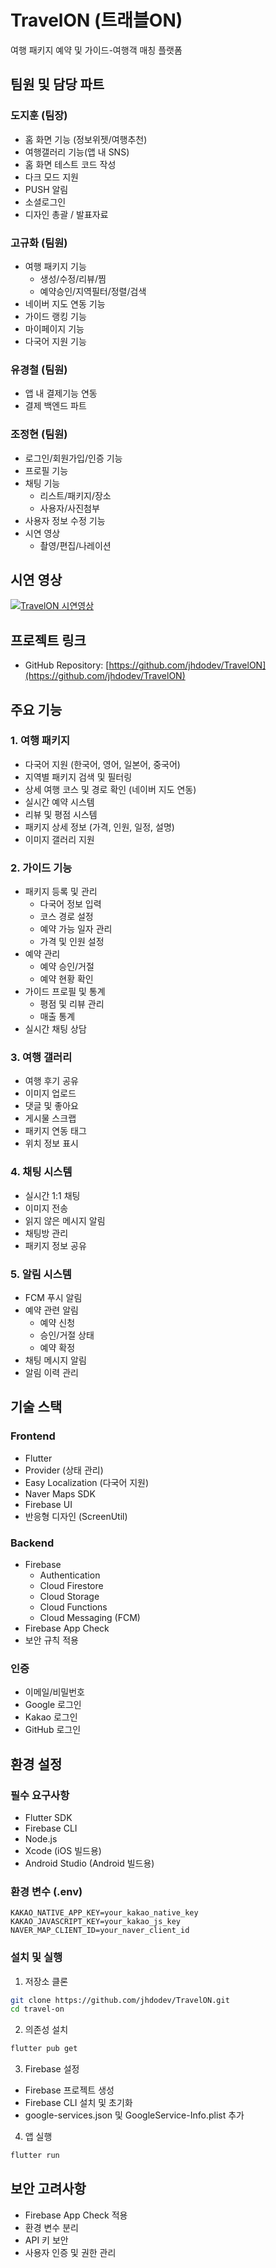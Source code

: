 # TravelON (트래블ON)
여행 패키지 예약 및 가이드-여행객 매칭 플랫폼

## 팀원 및 담당 파트
### 도지훈 (팀장)
- 홈 화면 기능 (정보위젯/여행추천)
- 여행갤러리 기능(앱 내 SNS)
- 홈 화면 테스트 코드 작성
- 다크 모드 지원
- PUSH 알림
- 소셜로그인
- 디자인 총괄 / 발표자료

### 고규화 (팀원)
- 여행 패키지 기능
  - 생성/수정/리뷰/찜
  - 예약승인/지역필터/정렬/검색
- 네이버 지도 연동 기능
- 가이드 랭킹 기능
- 마이페이지 기능
- 다국어 지원 기능

### 유경철 (팀원)
- 앱 내 결제기능 연동
- 결제 백엔드 파트

### 조정현 (팀원)
- 로그인/회원가입/인증 기능
- 프로필 기능
- 채팅 기능
  - 리스트/패키지/장소
  - 사용자/사진첨부
- 사용자 정보 수정 기능
- 시연 영상
  - 촬영/편집/나레이션

## 시연 영상
[![TravelON 시연영상](https://img.youtube.com/vi/oYZbfPeqkfE/0.jpg)](https://youtu.be/oYZbfPeqkfE)

## 프로젝트 링크
- GitHub Repository: [https://github.com/jhdodev/TravelON](https://github.com/jhdodev/TravelON)

## 주요 기능
### 1. 여행 패키지
- 다국어 지원 (한국어, 영어, 일본어, 중국어)
- 지역별 패키지 검색 및 필터링
- 상세 여행 코스 및 경로 확인 (네이버 지도 연동)
- 실시간 예약 시스템
- 리뷰 및 평점 시스템
- 패키지 상세 정보 (가격, 인원, 일정, 설명)
- 이미지 갤러리 지원

### 2. 가이드 기능
- 패키지 등록 및 관리
  - 다국어 정보 입력
  - 코스 경로 설정
  - 예약 가능 일자 관리
  - 가격 및 인원 설정
- 예약 관리
  - 예약 승인/거절
  - 예약 현황 확인
- 가이드 프로필 및 통계
  - 평점 및 리뷰 관리
  - 매출 통계
- 실시간 채팅 상담

### 3. 여행 갤러리
- 여행 후기 공유
- 이미지 업로드
- 댓글 및 좋아요
- 게시물 스크랩
- 패키지 연동 태그
- 위치 정보 표시

### 4. 채팅 시스템
- 실시간 1:1 채팅
- 이미지 전송
- 읽지 않은 메시지 알림
- 채팅방 관리
- 패키지 정보 공유

### 5. 알림 시스템
- FCM 푸시 알림
- 예약 관련 알림
  - 예약 신청
  - 승인/거절 상태
  - 예약 확정
- 채팅 메시지 알림
- 알림 이력 관리

## 기술 스택
### Frontend
- Flutter
- Provider (상태 관리)
- Easy Localization (다국어 지원)
- Naver Maps SDK
- Firebase UI
- 반응형 디자인 (ScreenUtil)

### Backend
- Firebase
  - Authentication
  - Cloud Firestore
  - Cloud Storage
  - Cloud Functions
  - Cloud Messaging (FCM)
- Firebase App Check
- 보안 규칙 적용

### 인증
- 이메일/비밀번호
- Google 로그인
- Kakao 로그인
- GitHub 로그인

## 환경 설정
### 필수 요구사항
- Flutter SDK
- Firebase CLI
- Node.js
- Xcode (iOS 빌드용)
- Android Studio (Android 빌드용)

### 환경 변수 (.env)
```env
KAKAO_NATIVE_APP_KEY=your_kakao_native_key
KAKAO_JAVASCRIPT_KEY=your_kakao_js_key
NAVER_MAP_CLIENT_ID=your_naver_client_id
```

### 설치 및 실행
1. 저장소 클론
```bash
git clone https://github.com/jhdodev/TravelON.git
cd travel-on
```

2. 의존성 설치
```bash
flutter pub get
```

3. Firebase 설정
- Firebase 프로젝트 생성
- Firebase CLI 설치 및 초기화
- google-services.json 및 GoogleService-Info.plist 추가

4. 앱 실행
```bash
flutter run
```

## 보안 고려사항
- Firebase App Check 적용
- 환경 변수 분리
- API 키 보안
- 사용자 인증 및 권한 관리
